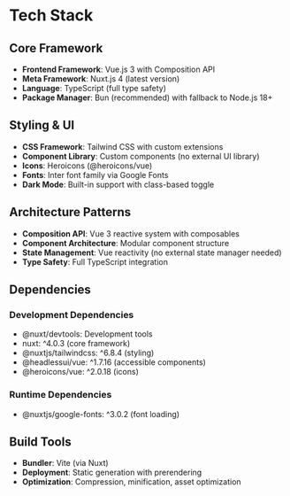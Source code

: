 # Tech Stack

## Core Framework
- **Frontend Framework**: Vue.js 3 with Composition API
- **Meta Framework**: Nuxt.js 4 (latest version)
- **Language**: TypeScript (full type safety)
- **Package Manager**: Bun (recommended) with fallback to Node.js 18+

## Styling & UI
- **CSS Framework**: Tailwind CSS with custom extensions
- **Component Library**: Custom components (no external UI library)
- **Icons**: Heroicons (@heroicons/vue)
- **Fonts**: Inter font family via Google Fonts
- **Dark Mode**: Built-in support with class-based toggle

## Architecture Patterns
- **Composition API**: Vue 3 reactive system with composables
- **Component Architecture**: Modular component structure
- **State Management**: Vue reactivity (no external state manager needed)
- **Type Safety**: Full TypeScript integration

## Dependencies
### Development Dependencies
- @nuxt/devtools: Development tools
- nuxt: ^4.0.3 (core framework)
- @nuxtjs/tailwindcss: ^6.8.4 (styling)
- @headlessui/vue: ^1.7.16 (accessible components)
- @heroicons/vue: ^2.0.18 (icons)

### Runtime Dependencies  
- @nuxtjs/google-fonts: ^3.0.2 (font loading)

## Build Tools
- **Bundler**: Vite (via Nuxt)
- **Deployment**: Static generation with prerendering
- **Optimization**: Compression, minification, asset optimization